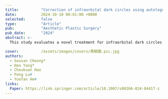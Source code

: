 ```yaml
---
title:          "Correction of infraorbital dark circles using autologous adipose-derived collagen."
date:           2024-10-10 00:01:00 +0800
selected:       false
type:           "Article"
pub:            "Aesthetic Plastic Surgery"
pub_date:       "2024"
abstract: >-
  This study evaluates a novel treatment for infraorbital dark circles using adipose-derived extracellular matrix concentrate (ACF) injections. Ninety-four female patients aged 20-38 received ACF fillers, with follow-ups conducted over eight months. Results showed a high satisfaction rate, with 86% of participants reporting significant improvements in skin brightness, tightness, and smoothness. Over 97% were rated as “improved” by independent assessors, with no adverse effects noted. The findings suggest that ACF fillers provide effective periorbital rejuvenation and bio-stimulation with regenerative properties.

cover:          /assets/images/covers/黑眼圈.pic.jpg
authors:
  - Sousan Cheong*
  - Han Yang*
  - Choukuan Hao
  - Feng Lu#
  - Yunfan He#
links:
  Paper: https://link.springer.com/article/10.1007/s00266-024-04417-z
---
```

